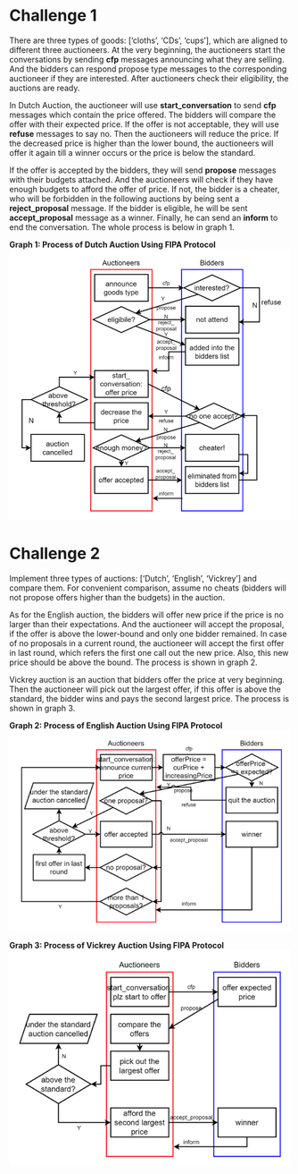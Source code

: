 # Challenge 1
There are three types of goods: [‘cloths’, ‘CDs’, ‘cups’], which are aligned to different three auctioneers. At the very beginning, the auctioneers start the conversations by sending **cfp** messages announcing what they are selling. And the bidders can respond propose type messages to the corresponding auctioneer if they are interested. After auctioneers check their eligibility, the auctions are ready. 

In Dutch Auction, the auctioneer will use **start_conversation** to send **cfp** messages which contain the price offered. The bidders will compare the offer with their expected price. If the offer is not acceptable, they will use **refuse** messages to say no. Then the auctioneers will reduce the price. If the decreased price is higher than the lower bound, the auctioneers will offer it again till a winner occurs or the price is below the standard. 

If the offer is accepted by the bidders, they will send **propose** messages with their budgets attached. And the auctioneers will check if they have enough budgets to afford the offer of price. If not, the bidder is a cheater, who will be forbidden in the following auctions by being sent a **reject_proposal** message. If the bidder is eligible, he will be sent **accept_proposal** message as a winner. Finally, he can send an **inform** to end the conversation. The whole process is below in graph 1.

**Graph 1: Process of Dutch Auction Using FIPA Protocol**
![alt text](dutch.png)

# Challenge 2
Implement three types of auctions: [‘Dutch’, ‘English’, ‘Vickrey’] and compare them. For convenient comparison, assume no cheats (bidders will not propose offers higher than the budgets) in the auction.

As for the English auction, the bidders will offer new price if the price is no larger than their expectations. And the auctioneer will accept the proposal, if the offer is above the lower-bound and only one bidder remained. In case of no proposals in a current round, the auctioneer will accept the first offer in last round, which refers the first one call out the new price. Also, this new price should be above the bound. The process is shown in graph 2.

Vickrey auction is an auction that bidders offer the price at very beginning. Then the auctioneer will pick out the largest offer, if this offer is above the standard, the bidder wins and pays the second largest price. The process is shown in graph 3.

**Graph 2: Process of English Auction Using FIPA Protocol**
![alt text](english.png)

**Graph 3: Process of Vickrey Auction Using FIPA Protocol**
![alt text](vickrey.png)